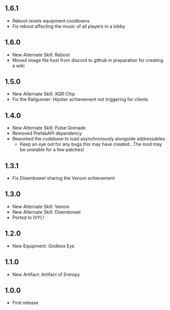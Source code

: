 ## 1.6.1
* Reboot resets equipment cooldowns
* Fix reboot affecting the music of all players in a lobby

## 1.6.0
* New Alternate Skill: Reboot
* Moved image file host from discord to github in preparation for creating a wiki

## 1.5.0
* New Alternate Skill: XQR Chip
* Fix the Railgunner: Hipster achievement not triggering for clients

## 1.4.0
* New Alternate Skill: Pulse Grenade
* Removed PrefabAPI dependency
* Reworked the codebase to load asynchronously alongside addressables
	* Keep an eye out for any bugs this may have created...The mod may be unstable for a few patches!

## 1.3.1
* Fix Disembowel sharing the Venom achievement

## 1.3.0
* New Alternate Skill: Venom
* New Alternate Skill: Disembowel
* Ported to IVYL!

## 1.2.0
* New Equipment: Godless Eye

## 1.1.0
* New Artifact: Artifact of Entropy

## 1.0.0
* First release
